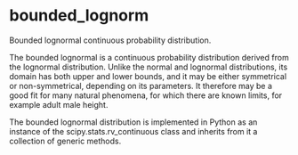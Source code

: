 # bounded_lognorm
Bounded lognormal continuous probability distribution.

The bounded lognormal is a continuous probability distribution derived from the lognormal distribution. Unlike the normal and lognormal distributions, its domain has both upper and lower bounds, and it may be either symmetrical or non-symmetrical, depending on its parameters. It therefore may be a good fit for many natural phenomena, for which there are known limits, for example adult male height.

The bounded lognormal distribution is implemented in Python as an instance of the scipy.stats.rv_continuous class and inherits from it a collection of generic methods.
